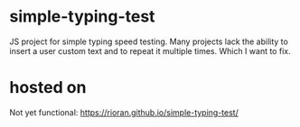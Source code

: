 # simple-typing-test
JS project for simple typing speed testing. Many projects lack the ability to insert a user custom text and to repeat it multiple times. Which I want to fix.

# hosted on
Not yet functional: https://rioran.github.io/simple-typing-test/
